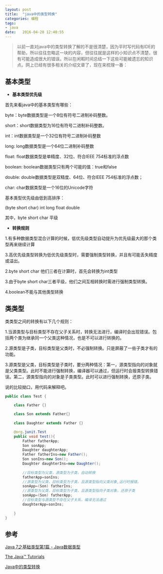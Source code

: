 ```yaml
---
layout: post
title:  "java中的类型转换"
categories: 编程
tags: 
- java
date:   2016-04-28 12:48:55
---
```


>以前一直对java中的类型转换了解的不是很清楚，因为平时写代码有IDE的帮助，所以往往忽略这一块的内容，但往往就是这样的小知识点不清楚，很有可能造成很大的错误。所以在闲暇时间总结一下这些可能被遗忘的知识点。网上已经有很多相关的介绍文章了，现在来梳理一番：

## **基本类型**

- **基本类型优先级**

首先来看java中的基本类型有哪些：

byte：byte数据类型是一个8位有符号二进制补码整数。

short：short数据类型为16位有符号二进制补码整数。

int：int数据类型是一个32位有符号二进制补码整数

long: long数据类型是一个64位二进制补码整数

float: float数据类型是单精度、32位、符合IEEE 754标准的浮点数

boolean: boolean数据类型只有两个可能的值：true和false

double: double数据类型是双精度、64位、符合IEEE 754标准的浮点数；

char: char数据类型是一个16位的Unicode字符

基本类型优先级由低到高排序：

(byte short char) int long float double

其中，byte short char 平级

<!-- more -->

- **转换规则**

1.有多种数据类型混合计算的时候，低优先级类型自动提升为优先级最大的那个类型再来继续计算

3.高优先级类型转换为低优先级类型时，需要强制类型转换，并且有可能丢失精度或溢出。

2.byte short char 他们三者在计算时，首先会转换为int类型

3.由于byte short char三者平级，他们之间互相转换时需进行强制类型转换。

4.boolean不能与其他类型转换


## **类类型**

类类型之间的转换有以下几个规则：

1.当源类型与目标类型不存在父子关系时，转换无法进行，编译时会出现错误。包括两个类为继承同一个父类这种情况，也是不可以进行转换的。

2.源类型是子类，目标类型是父类时，不必强制转换。只是屏蔽了一些子类才有的功能。

3.源类型是父类，目标类型是子类时，要分两种情况：第一，源类型指向的对象就是父类类型。此时不能进行强制转换，编译器可以通过，但运行时会报类型转换错误。第二，源类型指向的对象是子类类型。此时可以进行强制转换，还原子类。
  
说的比较拗口，用代码来解释吧。

```java
public class Test {

    class Father {}
	
    class Son extends Father{}
	
    class Daughter extends Father {}

    @org.junit.Test
    public void test(){
        Father fatherApp;
        Son sonApp;
        Daughter daughterApp;
        Father fatherIns=new Father();
        Son sonIns=new Son();
        Daughter daughterIns=new Daughter();
		
        //目标类型为父类，源类型为子类，自动转换
        fatherApp=sonIns;   
        //源类型为父类，目标类型为子类，且源类型指向父类对象,运行时报错。
        sonApp=(Son) fatherIns;
        //源类型为父类，目标类型为子类，且源类型指向子类对象，还原子类        
        sonApp=(Son) fatherApp;
        //目标类型与源类型不存在父子关系，编译无法通过
        daughterApp=sonIns;  
		
    }	
}
```



## **参考**

[Java 7之基础类型第1篇 - Java数据类型](http://blog.csdn.net/mazhimazh/article/details/16799925)

[The Java™ Tutorials](https://docs.oracle.com/javase/tutorial/java/nutsandbolts/datatypes.html)

[ Java中的类型转换](http://blog.csdn.net/darxin/article/details/5163043)
